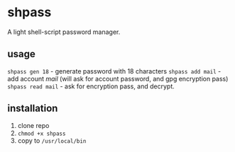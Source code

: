 # shpass
A light shell-script password manager.

## usage
`shpass gen 18` - generate password with 18 characters
`shpass add mail` - add account *mail* (will ask for account password, and gpg encryption pass)
`shpass read mail` - ask for encryption pass, and decrypt.

## installation
1. clone repo
2. `chmod +x shpass`
3. copy to `/usr/local/bin`

